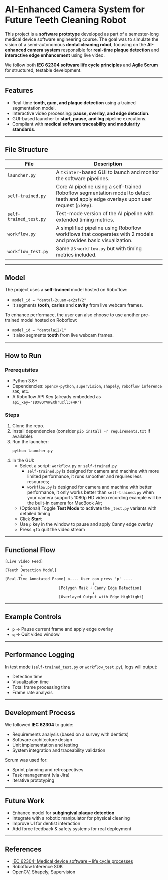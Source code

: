 # AI-Enhanced Camera System for Future Teeth Cleaning Robot 

This project is a **software prototype** developed as part of a semester-long medical device software engineering course. The goal was to simulate the vision of a semi-autonomous **dental cleaning robot**, focusing on the **AI-enhanced camera system** responsible for **real-time plaque detection** and **interactive edge enhancement** using live video.

We follow both **IEC 62304 software life cycle principles** and **Agile Scrum** for structured, testable development.

---

## Features

- Real-time **tooth, gum, and plaque detection** using a trained segmentation model.
- Interactive video processing: **pause, overlay, and edge detection**.
- GUI-based launcher to **start, pause, and log** pipeline executions.
- Compliant with **medical software traceability and modularity standards**.

---

## File Structure

| File | Description |
|------|-------------|
| `launcher.py` | A `tkinter`-based GUI to launch and monitor the software pipelines. |
| `self-trained.py` | Core AI pipeline using a self-trained Roboflow segmentation model to detect teeth and apply edge overlays upon user request (`p` key). |
| `self-trained_test.py` | Test-mode version of the AI pipeline with extended timing metrics. |
| `workflow.py` | A simplified pipeline using Roboflow workflows that cooperates with 2 models and provides basic visualization. |
| `workflow_test.py` | Same as `workflow.py` but with timing metrics included. |

---

## Model

The project uses a **self-trained** model hosted on Roboflow:
- `model_id = "dental-2uuam-ex2sf/2"`
- It segments **tooth**, **caries** and **cavity** from live webcam frames.

To enhance performace, the user can also choose to use another pre-trained model hosted on Roboflow:
- `model_id = "dentalai2/1"`
- It also segments **tooth** from live webcam frames.

---

## How to Run

### Prerequisites
- Python 3.8+
- Dependencies: `opencv-python`, `supervision`, `shapely`, `roboflow inference SDK`, etc.
- A Roboflow API Key (already embedded as `api_key="sDX8QYVWEXhrucll3F4R"`)

### Steps

1. Clone the repo.
2. Install dependencies (consider `pip install -r requirements.txt` if available).
3. Run the launcher:
   ```bash
   python launcher.py
   ```
4. In the GUI:
   - Select a script: `workflow.py` or `self-trained.py`
      - `self-trained.py` is designed for camera and machine with more limited performance, it runs smoother and requires less resources;
      -  `workflow.py` is designed for camera and machine with better performance, it only works better than `self-trained.py` when your camera supports 1080p HD video recording example will be the built-in camera for MacBook Air;
   - (Optional) Toggle **Test Mode** to activate the `_test.py` variants with detailed timing
   - Click **Start**
   - Use `p` key in the window to pause and apply Canny edge overlay
   - Press `q` to quit the video stream

---

## Functional Flow

```
[Live Video Feed]
       ↓
[Teeth Detection Model]
       ↓
[Real-Time Annotated Frame] <---- User can press 'p' ----
                                       ↓
                        [Polygon Mask + Canny Edge Detection]
                                       ↓
                        [Overlayed Output with Edge Highlight]
```

---

## Example Controls

- **`p`** → Pause current frame and apply edge overlay
- **`q`** → Quit video window

---

## Performance Logging

In test mode (`self-trained_test.py` or `workflow_test.py`), logs will output:
- Detection time
- Visualization time
- Total frame processing time
- Frame rate analysis

---

## Development Process

We followed **IEC 62304** to guide:
- Requirements analysis (based on a survey with dentists)
- Software architecture design
- Unit implementation and testing
- System integration and traceability validation

Scrum was used for:
- Sprint planning and retrospectives
- Task management (via Jira)
- Iterative prototyping

---

## Future Work

- Enhance model for **subgingival plaque detection**
- Integrate with a robotic manipulator for physical cleaning
- Improve UI for dentist interaction
- Add force feedback & safety systems for real deployment

---

## References

- [IEC 62304: Medical device software – life cycle processes](https://www.iso.org/standard/38421.html)
- Roboflow Inference SDK
- OpenCV, Shapely, Supervision
